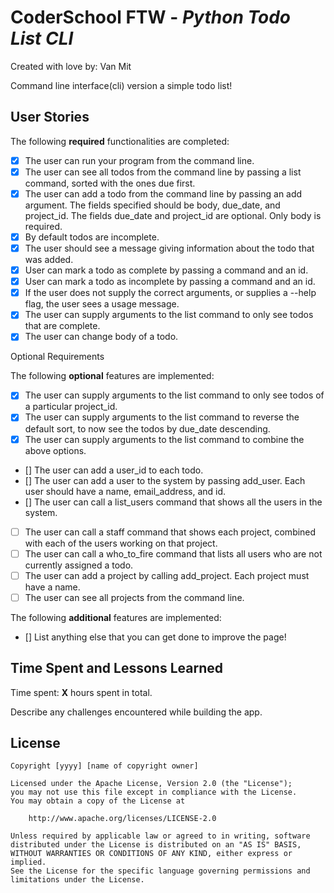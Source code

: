 # CoderSchool FTW - _Python Todo List CLI_

Created with love by: Van Mit

Command line interface(cli) version a simple todo list!

<!-- ## Video Walkthrough

Here's a walkthrough of implemented user stories. -->

<!-- To create a GIF, use [LiceCap](http://www.cockos.com/licecap/), [RecordIt](http://www.recordit.co), or [Loom](http://www.useloom.com), and link the image here in the markdown. -->

<!-- ```
<img src='http://i.imgur.com/link/to/your/gif/file.gif' title='Video Walkthrough' width='' alt='Video Walkthrough' />
``` -->

## User Stories

The following **required** functionalities are completed:

- [x] The user can run your program from the command line.
- [x] The user can see all todos from the command line by passing a list command, sorted with the ones due first.
- [x] The user can add a todo from the command line by passing an add argument. The fields specified should be body, due_date, and project_id. The fields due_date and project_id are optional. Only body is required.
- [x] By default todos are incomplete.
- [x] The user should see a message giving information about the todo that was added.
- [x] User can mark a todo as complete by passing a command and an id.
- [x] User can mark a todo as incomplete by passing a command and an id.
- [x] If the user does not supply the correct arguments, or supplies a --help flag, the user sees a usage message.
- [x] The user can supply arguments to the list command to only see todos that are complete.
- [x] The user can change body of a todo.

Optional Requirements

The following **optional** features are implemented:

- [x] The user can supply arguments to the list command to only see todos of a particular project_id.
- [x] The user can supply arguments to the list command to reverse the default sort, to now see the todos by due_date descending.
- [x] The user can supply arguments to the list command to combine the above options.
- [] The user can add a user_id to each todo.
- [] The user can add a user to the system by passing add_user. Each user should have a name, email_address, and id.
- [] The user can call a list_users command that shows all the users in the system.
- [ ] The user can call a staff command that shows each project, combined with each of the users working on that project.
- [ ] The user can call a who_to_fire command that lists all users who are not currently assigned a todo.
- [ ] The user can add a project by calling add_project. Each project must have a name.
- [ ] The user can see all projects from the command line.

The following **additional** features are implemented:

- [] List anything else that you can get done to improve the page!

## Time Spent and Lessons Learned

Time spent: **X** hours spent in total.

Describe any challenges encountered while building the app.

## License

    Copyright [yyyy] [name of copyright owner]

    Licensed under the Apache License, Version 2.0 (the "License");
    you may not use this file except in compliance with the License.
    You may obtain a copy of the License at

        http://www.apache.org/licenses/LICENSE-2.0

    Unless required by applicable law or agreed to in writing, software
    distributed under the License is distributed on an "AS IS" BASIS,
    WITHOUT WARRANTIES OR CONDITIONS OF ANY KIND, either express or implied.
    See the License for the specific language governing permissions and
    limitations under the License.
